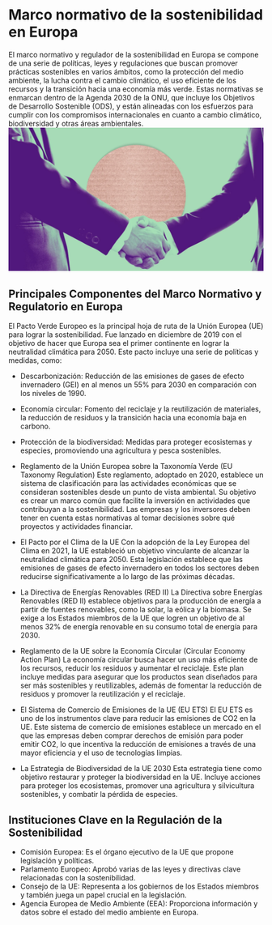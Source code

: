 # Marco normativo de la sostenibilidad en Europa 



El marco normativo y regulador de la sostenibilidad en Europa se compone de una serie de políticas, leyes y regulaciones que buscan promover prácticas sostenibles en varios ámbitos, como la protección del medio ambiente, la lucha contra el cambio climático, el uso eficiente de los recursos y la transición hacia una economía más verde. Estas normativas se enmarcan dentro de la Agenda 2030 de la ONU, que incluye los Objetivos de Desarrollo Sostenible (ODS), y están alineadas con los esfuerzos para cumplir con los compromisos internacionales en cuanto a cambio climático, biodiversidad y otras áreas ambientales.
![legalsost](img/lgl.jpg)
## Principales Componentes del Marco Normativo y Regulatorio en Europa

El Pacto Verde Europeo es la principal hoja de ruta de la Unión Europea (UE) para lograr la sostenibilidad. Fue lanzado en diciembre de 2019 con el objetivo de hacer que Europa sea el primer continente en lograr la neutralidad climática para 2050. Este pacto incluye una serie de políticas y medidas, como:

* Descarbonización: Reducción de las emisiones de gases de efecto invernadero (GEI) en al menos un 55% para 2030 en comparación con los niveles de 1990.
* Economía circular: Fomento del reciclaje y la reutilización de materiales, la reducción de residuos y la transición hacia una economía baja en carbono.
* Protección de la biodiversidad: Medidas para proteger ecosistemas y especies, promoviendo una agricultura y pesca sostenibles.
* Reglamento de la Unión Europea sobre la Taxonomía Verde (EU Taxonomy Regulation)
Este reglamento, adoptado en 2020, establece un sistema de clasificación para las actividades económicas que se consideran sostenibles desde un punto de vista ambiental. Su objetivo es crear un marco común que facilite la inversión en actividades que contribuyan a la sostenibilidad. 
Las empresas y los inversores deben tener en cuenta estas normativas al tomar decisiones sobre qué proyectos y actividades financiar.

* El Pacto por el Clima de la UE
Con la adopción de la Ley Europea del Clima en 2021, la UE estableció un objetivo vinculante de alcanzar la neutralidad climática para 2050. Esta legislación establece que las emisiones de gases de efecto invernadero en todos los sectores deben reducirse significativamente a lo largo de las próximas décadas.

* La Directiva de Energías Renovables (RED II)
La Directiva sobre Energías Renovables (RED II) establece objetivos para la producción de energía a partir de fuentes renovables, como la solar, la eólica y la biomasa. Se exige a los Estados miembros de la UE que logren un objetivo de al menos 32% de energía renovable en su consumo total de energía para 2030.

* Reglamento de la UE sobre la Economía Circular (Circular Economy Action Plan)
La economía circular busca hacer un uso más eficiente de los recursos, reducir los residuos y aumentar el reciclaje. Este plan incluye medidas para asegurar que los productos sean diseñados para ser más sostenibles y reutilizables, además de fomentar la reducción de residuos y promover la reutilización y el reciclaje.

* El Sistema de Comercio de Emisiones de la UE (EU ETS)
El EU ETS es uno de los instrumentos clave para reducir las emisiones de CO2 en la UE. Este sistema de comercio de emisiones establece un mercado en el que las empresas deben comprar derechos de emisión para poder emitir CO2, lo que incentiva la reducción de emisiones a través de una mayor eficiencia y el uso de tecnologías limpias.

* La Estrategia de Biodiversidad de la UE 2030
Esta estrategia tiene como objetivo restaurar y proteger la biodiversidad en la UE. Incluye acciones para proteger los ecosistemas, promover una agricultura y silvicultura sostenibles, y combatir la pérdida de especies.

## Instituciones Clave en la Regulación de la Sostenibilidad
* Comisión Europea: Es el órgano ejecutivo de la UE que propone legislación y políticas.
* Parlamento Europeo: Aprobó varias de las leyes y directivas clave relacionadas con la sostenibilidad.
* Consejo de la UE: Representa a los gobiernos de los Estados miembros y también juega un papel crucial en la legislación.
* Agencia Europea de Medio Ambiente (EEA): Proporciona información y datos sobre el estado del medio ambiente en Europa.
